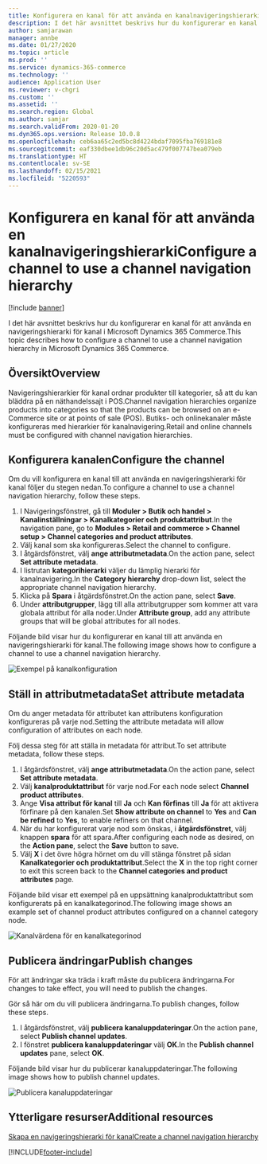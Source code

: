 ```yaml
---
title: Konfigurera en kanal för att använda en kanalnavigeringshierarki
description: I det här avsnittet beskrivs hur du konfigurerar en kanal för att använda en navigeringshierarki för kanal i Microsoft Dynamics 365 Commerce.
author: samjarawan
manager: annbe
ms.date: 01/27/2020
ms.topic: article
ms.prod: ''
ms.service: dynamics-365-commerce
ms.technology: ''
audience: Application User
ms.reviewer: v-chgri
ms.custom: ''
ms.assetid: ''
ms.search.region: Global
ms.author: samjar
ms.search.validFrom: 2020-01-20
ms.dyn365.ops.version: Release 10.0.8
ms.openlocfilehash: ceb6aa65c2ed5bc8d4224bdaf7095fba769181e8
ms.sourcegitcommit: eaf330dbee1db96c20d5ac479f007747bea079eb
ms.translationtype: HT
ms.contentlocale: sv-SE
ms.lasthandoff: 02/15/2021
ms.locfileid: "5220593"
---
```

# <a name="configure-a-channel-to-use-a-channel-navigation-hierarchy"></a><span data-ttu-id="3c8a1-103">Konfigurera en kanal för att använda en kanalnavigeringshierarki</span><span class="sxs-lookup"><span data-stu-id="3c8a1-103">Configure a channel to use a channel navigation hierarchy</span></span>


[!include [banner](includes/banner.md)]

<span data-ttu-id="3c8a1-104">I det här avsnittet beskrivs hur du konfigurerar en kanal för att använda en navigeringshierarki för kanal i Microsoft Dynamics 365 Commerce.</span><span class="sxs-lookup"><span data-stu-id="3c8a1-104">This topic describes how to configure a channel to use a channel navigation hierarchy in Microsoft Dynamics 365 Commerce.</span></span>

## <a name="overview"></a><span data-ttu-id="3c8a1-105">Översikt</span><span class="sxs-lookup"><span data-stu-id="3c8a1-105">Overview</span></span>

<span data-ttu-id="3c8a1-106">Navigeringshierarkier för kanal ordnar produkter till kategorier, så att du kan bläddra på en näthandelssajt i POS.</span><span class="sxs-lookup"><span data-stu-id="3c8a1-106">Channel navigation hierarchies organize products into categories so that the products can be browsed on an e-Commerce site or at points of sale (POS).</span></span> <span data-ttu-id="3c8a1-107">Butiks- och onlinekanaler måste konfigureras med hierarkier för kanalnavigering.</span><span class="sxs-lookup"><span data-stu-id="3c8a1-107">Retail and online channels must be configured with channel navigation hierarchies.</span></span>

## <a name="configure-the-channel"></a><span data-ttu-id="3c8a1-108">Konfigurera kanalen</span><span class="sxs-lookup"><span data-stu-id="3c8a1-108">Configure the channel</span></span>

<span data-ttu-id="3c8a1-109">Om du vill konfigurera en kanal till att använda en navigeringshierarki för kanal följer du stegen nedan.</span><span class="sxs-lookup"><span data-stu-id="3c8a1-109">To configure a channel to use a channel navigation hierarchy, follow these steps.</span></span>

1. <span data-ttu-id="3c8a1-110">I Navigeringsfönstret, gå till **Moduler \> Butik och handel \> Kanalinställningar \> Kanalkategorier och produktattribut**.</span><span class="sxs-lookup"><span data-stu-id="3c8a1-110">In the navigation pane, go to **Modules \> Retail and commerce \> Channel setup \> Channel categories and product attributes**.</span></span>
1. <span data-ttu-id="3c8a1-111">Välj kanal som ska konfigureras.</span><span class="sxs-lookup"><span data-stu-id="3c8a1-111">Select the channel to configure.</span></span>
1. <span data-ttu-id="3c8a1-112">I åtgärdsfönstret, välj **ange attributmetadata**.</span><span class="sxs-lookup"><span data-stu-id="3c8a1-112">On the action pane, select **Set attribute metadata**.</span></span>
1. <span data-ttu-id="3c8a1-113">I listrutan **kategorihierarki** väljer du lämplig hierarki för kanalnavigering.</span><span class="sxs-lookup"><span data-stu-id="3c8a1-113">In the **Category hierarchy** drop-down list, select the appropriate channel navigation hierarchy.</span></span>
1. <span data-ttu-id="3c8a1-114">Klicka på **Spara** i åtgärdsfönstret.</span><span class="sxs-lookup"><span data-stu-id="3c8a1-114">On the action pane, select **Save**.</span></span>
1. <span data-ttu-id="3c8a1-115">Under **attributgrupper**, lägg till alla attributgrupper som kommer att vara globala attribut för alla noder.</span><span class="sxs-lookup"><span data-stu-id="3c8a1-115">Under **Attribute group**, add any attribute groups that will be global attributes for all nodes.</span></span>

<span data-ttu-id="3c8a1-116">Följande bild visar hur du konfigurerar en kanal till att använda en navigeringshierarki för kanal.</span><span class="sxs-lookup"><span data-stu-id="3c8a1-116">The following image shows how to configure a channel to use a channel navigation hierarchy.</span></span>

![Exempel på kanalkonfiguration](media/configure-channel-hierarchy-1.png)

## <a name="set-attribute-metadata"></a><span data-ttu-id="3c8a1-118">Ställ in attributmetadata</span><span class="sxs-lookup"><span data-stu-id="3c8a1-118">Set attribute metadata</span></span>

<span data-ttu-id="3c8a1-119">Om du anger metadata för attributet kan attributens konfiguration konfigureras på varje nod.</span><span class="sxs-lookup"><span data-stu-id="3c8a1-119">Setting the attribute metadata will allow configuration of attributes on each node.</span></span>

<span data-ttu-id="3c8a1-120">Följ dessa steg för att ställa in metadata för attribut.</span><span class="sxs-lookup"><span data-stu-id="3c8a1-120">To set attribute metadata, follow these steps.</span></span>

1. <span data-ttu-id="3c8a1-121">I åtgärdsfönstret, välj **ange attributmetadata**.</span><span class="sxs-lookup"><span data-stu-id="3c8a1-121">On the action pane, select **Set attribute metadata**.</span></span>
1. <span data-ttu-id="3c8a1-122">Välj **kanalproduktattribut** för varje nod.</span><span class="sxs-lookup"><span data-stu-id="3c8a1-122">For each node select **Channel product attributes**.</span></span>
1. <span data-ttu-id="3c8a1-123">Ange **Visa attribut för kanal** till **Ja** och **Kan förfinas** till **Ja** för att aktivera förfinare på den kanalen.</span><span class="sxs-lookup"><span data-stu-id="3c8a1-123">Set **Show attribute on channel** to **Yes** and **Can be refined** to **Yes**, to enable refiners on that channel.</span></span>
1. <span data-ttu-id="3c8a1-124">När du har konfigurerat varje nod som önskas, i **åtgärdsfönstret**, välj knappen **spara** för att spara.</span><span class="sxs-lookup"><span data-stu-id="3c8a1-124">After configuring each node as desired, on the **Action pane**, select the **Save** button to save.</span></span>
1. <span data-ttu-id="3c8a1-125">Välj **X** i det övre högra hörnet om du vill stänga fönstret på sidan **Kanalkategorier och produktattribut**.</span><span class="sxs-lookup"><span data-stu-id="3c8a1-125">Select the **X** in the top right corner to exit this screen back to the **Channel categories and product attributes** page.</span></span>

<span data-ttu-id="3c8a1-126">Följande bild visar ett exempel på en uppsättning kanalproduktattribut som konfigurerats på en kanalkategorinod.</span><span class="sxs-lookup"><span data-stu-id="3c8a1-126">The following image shows an example set of channel product attributes configured on a channel category node.</span></span>

![Kanalvärdena för en kanalkategorinod](media/configure-channel-hierarchy-2.png)

## <a name="publish-changes"></a><span data-ttu-id="3c8a1-128">Publicera ändringar</span><span class="sxs-lookup"><span data-stu-id="3c8a1-128">Publish changes</span></span>

<span data-ttu-id="3c8a1-129">För att ändringar ska träda i kraft måste du publicera ändringarna.</span><span class="sxs-lookup"><span data-stu-id="3c8a1-129">For changes to take effect, you will need to publish the changes.</span></span>

<span data-ttu-id="3c8a1-130">Gör så här om du vill publicera ändringarna.</span><span class="sxs-lookup"><span data-stu-id="3c8a1-130">To publish changes, follow these steps.</span></span>

1. <span data-ttu-id="3c8a1-131">I åtgärdsfönstret, välj **publicera kanaluppdateringar**.</span><span class="sxs-lookup"><span data-stu-id="3c8a1-131">On the action pane, select **Publish channel updates**.</span></span>
1. <span data-ttu-id="3c8a1-132">I fönstret **publicera kanaluppdateringar** välj **OK**.</span><span class="sxs-lookup"><span data-stu-id="3c8a1-132">In the **Publish channel updates** pane, select **OK**.</span></span>

<span data-ttu-id="3c8a1-133">Följande bild visar hur du publicerar kanaluppdateringar.</span><span class="sxs-lookup"><span data-stu-id="3c8a1-133">The following image shows how to publish channel updates.</span></span>

![Publicera kanaluppdateringar](media/configure-channel-hierarchy-3.png)

## <a name="additional-resources"></a><span data-ttu-id="3c8a1-135">Ytterligare resurser</span><span class="sxs-lookup"><span data-stu-id="3c8a1-135">Additional resources</span></span>

[<span data-ttu-id="3c8a1-136">Skapa en navigeringshierarki för kanal</span><span class="sxs-lookup"><span data-stu-id="3c8a1-136">Create a channel navigation hierarchy</span></span>](create-channel-hierarchy.md)




[!INCLUDE[footer-include](../includes/footer-banner.md)]